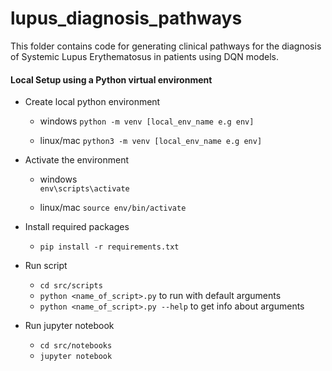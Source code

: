# lupus_diagnosis_pathways
This folder contains code for generating clinical pathways for the diagnosis of Systemic Lupus Erythematosus in patients using DQN models.

#### Local Setup using a Python virtual environment
* Create local python environment
    * windows
	`python -m venv [local_env_name e.g env]`

    * linux/mac
	`python3 -m venv [local_env_name e.g env]`

* Activate the environment
    * windows  
	  `env\scripts\activate`
	
	* linux/mac
	  `source env/bin/activate`

* Install required packages
     * `pip install -r requirements.txt`
    
* Run script
    * `cd src/scripts`
    * `python <name_of_script>.py` to run with default arguments
    * `python <name_of_script>.py --help` to get info about arguments

* Run jupyter notebook
    * `cd src/notebooks`
    * `jupyter notebook` 


